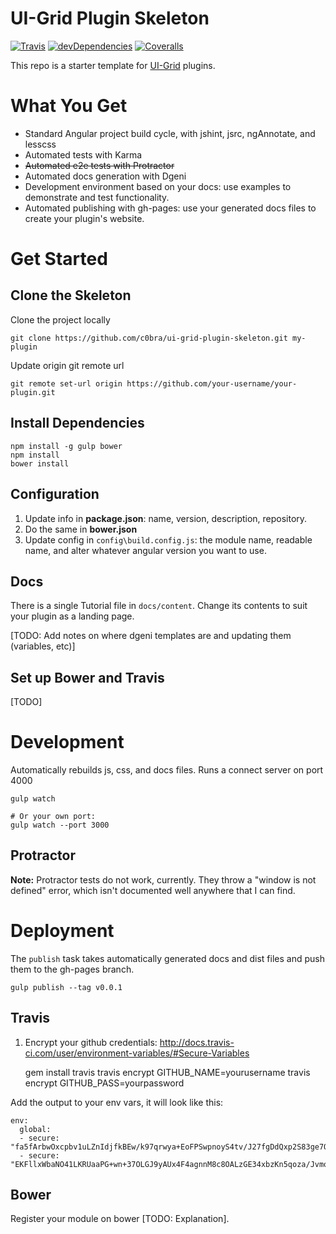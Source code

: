 
# UI-Grid Plugin Skeleton

[![Travis](https://img.shields.io/travis/c0bra/ui-grid-plugin-skeleton.svg)](https://travis-ci.org/c0bra/ui-grid-plugin-skeleton) [![devDependencies](https://img.shields.io/david/dev/c0bra/ui-grid-plugin-skeleton.svg?style=flat)](https://david-dm.org/c0bra/ui-grid-plugin-skeleton#info=devDependencies) [![Coveralls](https://img.shields.io/coveralls/c0bra/ui-grid-plugin-skeleton.svg?style=flat)](https://coveralls.io/r/c0bra/ui-grid-plugin-skeleton)

This repo is a starter template for [UI-Grid](http://ui-grid.info) plugins.

# What You Get

* Standard Angular project build cycle, with jshint, jsrc, ngAnnotate, and lesscss
* Automated tests with Karma
* ~~Automated e2e tests with Protractor~~
* Automated docs generation with Dgeni
* Development environment based on your docs: use examples to demonstrate and test functionality.
* Automated publishing with gh-pages: use your generated docs files to create your plugin's website.

# Get Started

## Clone the Skeleton

Clone the project locally

    git clone https://github.com/c0bra/ui-grid-plugin-skeleton.git my-plugin

Update origin git remote url

    git remote set-url origin https://github.com/your-username/your-plugin.git

## Install Dependencies

    npm install -g gulp bower
    npm install
    bower install

## Configuration

1. Update info in **package.json**: name, version, description, repository.
2. Do the same in **bower.json**
3. Update config in `config\build.config.js`: the module name, readable name, and alter whatever angular version you want to use.

## Docs

There is a single Tutorial file in `docs/content`. Change its contents to suit your plugin as a landing page.

[TODO: Add notes on where dgeni templates are and updating them (variables, etc)]

## Set up Bower and Travis

[TODO]

# Development

Automatically rebuilds js, css, and docs files. Runs a connect server on port 4000

    gulp watch

    # Or your own port:
    gulp watch --port 3000

## Protractor

**Note:** Protractor tests do not work, currently. They throw a "window is not defined" error, which isn't documented well anywhere that I can find.


# Deployment

The `publish` task takes automatically generated docs and dist files and push them to the gh-pages branch.

    gulp publish --tag v0.0.1

## Travis

1. Encrypt your github credentials: http://docs.travis-ci.com/user/environment-variables/#Secure-Variables

    gem install travis
    travis encrypt GITHUB_NAME=yourusername
    travis encrypt GITHUB_PASS=yourpassword

Add the output to your env vars, it will look like this:

    env:
      global:
      - secure: "fa5fArbwOxcpbv1uLZnIdjfkBEw/k97qrwya+EoFPSwpnoyS4tv/J27fgDdQxp2S83ge7OafHccJkgPDZYrCgOqqbSiVFOaSHnX8eyWkC+k3MqAY5s2rfjdFE/NS3sA3yRV+AEw8xDJ4xFZhJXmUmb1lpuK3+VYAn5ElEtKLGLU="
      - secure: "EKFllxWbaNO41LKRUaaPG+wn+37OLGJ9yAUx4F4agnnM8c8OALzGE34xbzKn5qoza/JvmobrVUhzKmp0/HiuwKjOX0NfJAKp2mIeMy5G64dhaEGFPeeviIzOCJ2DTR/IIEhACidQjquFy+WExtDCbt8Xzgq+38lcKytuE4GEIZM="

## Bower

Register your module on bower [TODO: Explanation].

